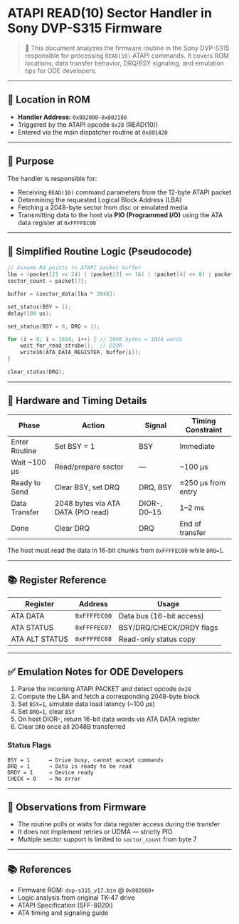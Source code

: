 # ATAPI READ(10) Sector Handler in Sony DVP-S315 Firmware

> 📘 This document analyzes the firmware routine in the Sony DVP-S315 responsible for processing `READ(10)` ATAPI commands. It covers ROM locations, data transfer behavior, DRQ/BSY signaling, and emulation tips for ODE developers.

---

## 📌 Location in ROM

- **Handler Address:** `0x802080–0x802180`
- Triggered by the ATAPI opcode `0x28` (READ(10))
- Entered via the main dispatcher routine at `0x801420`

---

## 🧠 Purpose

The handler is responsible for:
- Receiving `READ(10)` command parameters from the 12-byte ATAPI packet
- Determining the requested Logical Block Address (LBA)
- Fetching a 2048-byte sector from disc or emulated media
- Transmitting data to the host via **PIO (Programmed I/O)** using the ATA data register at `0xFFFFEC00`

---

## 🧬 Simplified Routine Logic (Pseudocode)

```c
// Assume R4 points to ATAPI packet buffer
lba = (packet[2] << 24) | (packet[3] << 16) | (packet[4] << 8) | packet[5];
sector_count = packet[7];

buffer = &sector_data[lba * 2048];

set_status(BSY = 1);
delay(100 us);

set_status(BSY = 0, DRQ = 1);

for (i = 0; i < 1024; i++) { // 2048 bytes = 1024 words
    wait_for_read_strobe();  // DIOR-
    write16(ATA_DATA_REGISTER, buffer[i]);
}

clear_status(DRQ);
```

---

## 🧩 Hardware and Timing Details

| Phase           | Action                            | Signal       | Timing Constraint |
|----------------|------------------------------------|--------------|--------------------|
| Enter Routine  | Set BSY = 1                        | BSY          | Immediate          |
| Wait ~100 µs   | Read/prepare sector                | —            | ~100 µs            |
| Ready to Send  | Clear BSY, set DRQ                 | DRQ, BSY     | ≤250 µs from entry |
| Data Transfer  | 2048 bytes via ATA DATA (PIO read) | DIOR-, D0–15 | 1–2 ms             |
| Done           | Clear DRQ                          | DRQ          | End of transfer    |

The host must read the data in 16-bit chunks from `0xFFFFEC00` while `DRQ=1`.

---

## 📚 Register Reference

| Register         | Address      | Usage                    |
|------------------|--------------|---------------------------|
| ATA DATA         | `0xFFFFEC00` | Data bus (16-bit access)  |
| ATA STATUS       | `0xFFFFEC07` | BSY/DRQ/CHECK/DRDY flags |
| ATA ALT STATUS   | `0xFFFFEC08` | Read-only status copy     |

---

## ✅ Emulation Notes for ODE Developers

1. Parse the incoming ATAPI PACKET and detect opcode `0x28`
2. Compute the LBA and fetch a corresponding 2048-byte block
3. Set `BSY=1`, simulate data load latency (~100 µs)
4. Set `DRQ=1`, clear `BSY`
5. On host DIOR-, return 16-bit data words via ATA DATA register
6. Clear `DRQ` once all 2048B transferred

### Status Flags

```text
BSY = 1      → Drive busy, cannot accept commands
DRQ = 1      → Data is ready to be read
DRDY = 1     → Device ready
CHECK = 0    → No error
```

---

## 🔎 Observations from Firmware

- The routine polls or waits for data register access during the transfer
- It does not implement retries or UDMA — strictly PIO
- Multiple sector support is limited to `sector_count` from byte 7

---

## 📚 References

- Firmware ROM: `dvp-s315_v17.bin` @ `0x802080+`
- Logic analysis from original TK-47 drive
- ATAPI Specification (SFF-8020i)
- ATA timing and signaling guide
